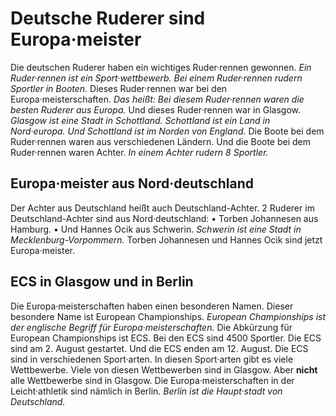 # Deutsche Ruderer sind Europa·meister

Die deutschen Ruderer haben ein wichtiges Ruder·rennen gewonnen. 
*Ein Ruder·rennen ist ein Sport·wettbewerb.* 
*Bei einem Ruder·rennen rudern Sportler in Booten.* Dieses Ruder·rennen war bei den Europa·meisterschaften. *Das heißt:* 
*Bei diesem Ruder·rennen waren die besten Ruderer aus Europa.* Und dieses Ruder·rennen war in Glasgow. 
*Glasgow ist eine Stadt in Schottland.* 
*Schottland ist ein Land in Nord·europa.* 
*Und Schottland ist im Norden von England.* Die Boote bei dem Ruder·rennen waren aus verschiedenen Ländern. Und die Boote bei dem Ruder·rennen waren Achter. 
*In einem Achter rudern 8 Sportler.* 

## Europa·meister aus Nord·deutschland
Der Achter aus Deutschland heißt auch Deutschland-Achter. 2 Ruderer im Deutschland-Achter sind aus Nord·deutschland: • Torben Johannesen aus Hamburg. • Und Hannes Ocik aus Schwerin. 
*Schwerin ist eine Stadt in Mecklenburg-Vorpommern.* Torben Johannesen und Hannes Ocik sind jetzt Europa·meister. 

## ECS in Glasgow und in Berlin
Die Europa·meisterschaften haben einen besonderen Namen. Dieser besondere Name ist European Championships. 
*European Championships ist der englische Begriff für Europa·meisterschaften.* Die Abkürzung für European Championships ist ECS. Bei den ECS sind 4500 Sportler. Die ECS sind am 2. August gestartet. Und die ECS enden am 12. August. 
Die ECS sind in verschiedenen Sport·arten. In diesen Sport·arten gibt es viele Wettbewerbe. Viele von diesen Wettbewerben sind in Glasgow. Aber **nicht** alle Wettbewerbe sind in Glasgow. Die Europa·meisterschaften in der Leicht·athletik sind nämlich in Berlin. 
*Berlin ist die Haupt·stadt von Deutschland.* 
